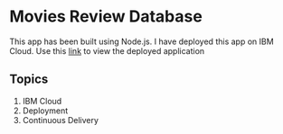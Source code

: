 # Movies Review Database

This app has been built using Node.js. I have deployed this app on IBM Cloud. Use this <a href="https://movies-reviews-database-b2c.eu-gb.mybluemix.net/">link</a> to view the deployed application


## Topics

  1. IBM Cloud
  2. Deployment
  3. Continuous Delivery 
